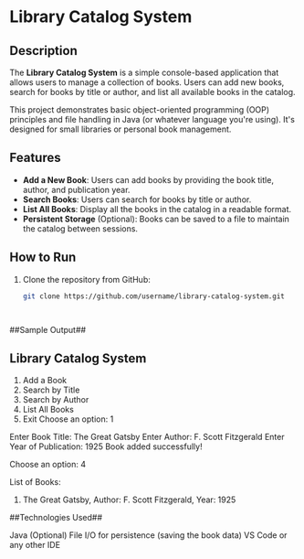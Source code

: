 # Library Catalog System

## Description
The **Library Catalog System** is a simple console-based application that allows users to manage a collection of books. Users can add new books, search for books by title or author, and list all available books in the catalog.

This project demonstrates basic object-oriented programming (OOP) principles and file handling in Java (or whatever language you're using). It's designed for small libraries or personal book management.

## Features
- **Add a New Book**: Users can add books by providing the book title, author, and publication year.
- **Search Books**: Users can search for books by title or author.
- **List All Books**: Display all the books in the catalog in a readable format.
- **Persistent Storage** (Optional): Books can be saved to a file to maintain the catalog between sessions.

## How to Run
1. Clone the repository from GitHub:
   ```bash
   git clone https://github.com/username/library-catalog-system.git




##Sample Output##

Library Catalog System
----------------------
1. Add a Book
2. Search by Title
3. Search by Author
4. List All Books
5. Exit
Choose an option: 1

Enter Book Title: The Great Gatsby
Enter Author: F. Scott Fitzgerald
Enter Year of Publication: 1925
Book added successfully!

Choose an option: 4

List of Books:
1. The Great Gatsby, Author: F. Scott Fitzgerald, Year: 1925


##Technologies Used##


Java
(Optional) File I/O for persistence (saving the book data)
VS Code or any other IDE